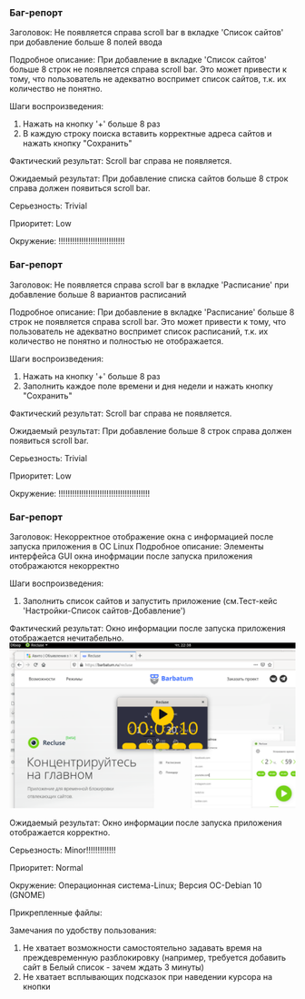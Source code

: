 ### Баг-репорт
Заголовок: Не появляется справа scroll bar в вкладке 'Список сайтов' при добавление больше 8 полей ввода

Подробное описание: При добавление в вкладке 'Список сайтов' больше 8 строк не появляется справа scroll bar.
Это может привести к тому, что пользователь не адекватно воспримет список сайтов, т.к. их количество не понятно.

Шаги воспроизведения:
1. Нажать на кнопку  '+' больше 8 раз
2.  В каждую строку поиска вставить корректные адреса сайтов и нажать кнопку "Сохранить"

Фактический результат:
Scroll bar справа не появляется.

Ожидаемый результат:
При добавление списка сайтов больше 8 строк справа должен появиться scroll bar. 

Серьезность: Trivial

Приоритет: Low

Окружение: !!!!!!!!!!!!!!!!!!!!!!!!!!!!!

### Баг-репорт
Заголовок: Не появляется справа scroll bar в вкладке 'Расписание' при добавление больше 8 вариантов расписаний

Подробное описание: При добавление в вкладке 'Расписание' больше 8 строк не появляется справа scroll bar.
Это может привести к тому, что пользователь не адекватно воспримет список расписаний, т.к. их количество не понятно и полностью не отображается.

Шаги воспроизведения:
1. Нажать на кнопку  '+'  больше 8 раз
2.  Заполнить каждое поле времени и дня недели  и нажать кнопку "Сохранить"


Фактический результат:
Scroll bar справа не появляется.

Ожидаемый результат:
При добавление больше 8 строк справа должен появиться scroll bar. 

Серьезность: Trivial

Приоритет: Low

Окружение: !!!!!!!!!!!!!!!!!!!!!!!!!!!!!!!!!!!!!!!!

### Баг-репорт
Заголовок: Некорректное отображение окна с информацией после запуска приложения
в ОС Linux
Подробное описание:
Элементы интерфейса GUI окна инофрмации после запуска приложения отображаются некорректно

Шаги воспроизведения:
1. Заполнить список сайтов и запустить приложение (см.Тест-кейс 'Настройки-Список сайтов-Добавление')

Фактический результат:
Окно информации после запуска приложения отображается нечитабельно.
![alt text](GUI_fail.png "Logo Title Text 1")

Ожидаемый результат:
Окно информации после запуска приложения отображается корректно.


Серьезность: Minor!!!!!!!!!!!!!

Приоритет: Normal

Окружение: 
Операционная система-Linux;
Версия ОС-Debian 10 (GNOME)

Прикрепленные файлы:


Замечания по удобству пользования:
1. Не хватает возможности самостоятельно задавать время на преждевременную разблокировку (например, требуется добавить сайт в Белый список - зачем ждать 3 минуты)
2. Не хватает всплывающих подсказок при наведении курсора на кнопки

